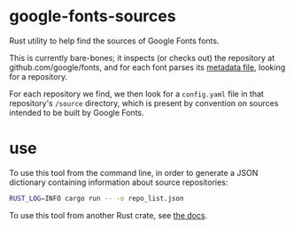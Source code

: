 # google-fonts-sources

Rust utility to help find the sources of Google Fonts fonts.

This is currently bare-bones; it inspects (or checks out) the repository at
github.com/google/fonts, and for each font parses its [metadata file], looking
for a repository.

For each repository we find, we then look for a `config.yaml` file in that
repository's `/source` directory, which is present by convention on sources
intended to be built by Google Fonts.

# use

To use this tool from the command line, in order to generate a JSON dictionary
containing information about source repositories:

```sh
RUST_LOG=INFO cargo run -- -o repo_list.json
```

To use this tool from another Rust crate, see [the docs].

[metadata file]: https://github.com/googlefonts/gftools/blob/main/Lib/gftools/fonts_public.proto
[the docs]: https://docs.rs/google-fonts-sources/
